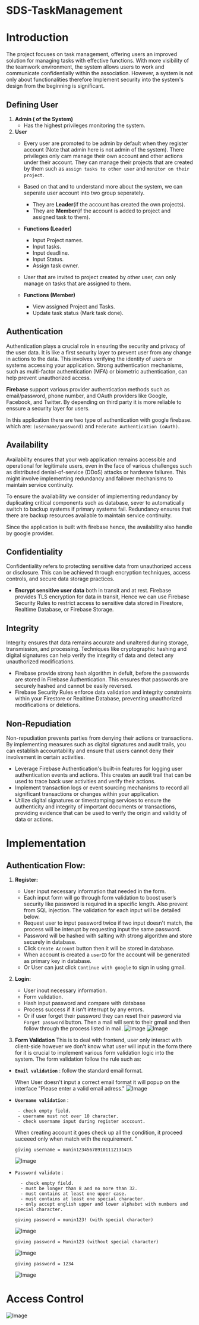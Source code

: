 # SDS-TaskManagement

# Introduction

The project focuses on task management, offering users an improved solution for managing tasks with effective functions. With more visibility of the teamwork environment, the system allows users to work and communicate confidentially within the association. However, a system is not only about functionalities therefore Implement security into the system's design from the beginning is significant.

## Defining User

1. **Admin ( of the System)**
    - Has the highest privileges monitoring the system.
2. **User**
    - Every user are promoted to be admin by default when they register account (Note that admin here is not admin of the system). There privileges only cam manage their own account and other actions under their account. They can manage their projects that are created by them such as `assign tasks to other user` and `monitor on their project`.
    - Based on that and to understand more about the system, we can seperate user account into two group seperately.
        - They are **Leader**(if the account has created the own projects).
        - They are **Member**(if the account is added to project and assigned task to them).
        
    - **Functions (Leader)**
        - Input Project names.
        - Input tasks.
        - Input deadline.
        - Input Status.
        - Assign task owner.
        
    - User that are invited to project created by other user, can only manage on tasks that are assigned to them.
    - **Functions (Member)**
        - View assigned Project and Tasks.
        - Update task status (Mark task done).

## Authentication

Authentication plays a crucial role in ensuring the security and privacy of the user data. It is like a first security layer to prevent user from any change in actions to the data. This involves verifying the identity of users or systems accessing your application. Strong authentication mechanisms, such as multi-factor authentication (MFA) or biometric authentication, can help prevent unauthorized access. 

**Firebase** support various provider authentication methods such as email/password, phone number, and OAuth providers like Google, Facebook, and Twitter. By depending on third party it is more reliable to enssure a security layer for users.

In this application there are two type of authentication with google firebase. which are: `(username/password)` and `Federate Authentication (oAuth)`.

## Availability

Availability ensures that your web application remains accessible and operational for legitimate users, even in the face of various challenges such as distributed denial-of-service (DDoS) attacks or hardware failures. This might involve implementing redundancy and failover mechanisms to maintain service continuity.

To ensure the availability we consider of implementing redundancy by duplicating critical components such as database, sever to automatically switch to backup systems if primary systems fail. Redundancy ensures that there are backup resources available to maintain service continuity.

Since the application is built with firebase hence, the availability also handle by google provider.

## Confidentiality

Confidentiality refers to protecting sensitive data from unauthorized access or disclosure. This can be achieved through encryption techniques, access controls, and secure data storage practices. 

- **Encrypt sensitive user data** both in transit and at rest. Firebase provides TLS encryption for data in transit, Hence we can use Firebase Security Rules to restrict access to sensitive data stored in Firestore, Realtime Database, or Firebase Storage.

## Integrity

Integrity ensures that data remains accurate and unaltered during storage, transmission, and processing. Techniques like cryptographic hashing and digital signatures can help verify the integrity of data and detect any unauthorized modifications.

- Firebase provide strong hash algorithm in defult, before the passwords are stored in Firebase Authentication. This ensures that passwords are securely hashed and cannot be easily reversed.
- Firebase Security Rules enforce data validation and integrity constraints within your Firestore or Realtime Database, preventing unauthorized modifications or deletions.

## Non-Repudiation

Non-repudiation prevents parties from denying their actions or transactions. By implementing measures such as digital signatures and audit trails, you can establish accountability and ensure that users cannot deny their involvement in certain activities.

- Leverage Firebase Authentication's built-in features for logging user authentication events and actions. This creates an audit trail that can be used to trace back user activities and verify their actions.
- Implement transaction logs or event sourcing mechanisms to record all significant transactions or changes within your application.
- Utilize digital signatures or timestamping services to ensure the authenticity and integrity of important documents or transactions, providing evidence that can be used to verify the origin and validity of data or actions.




# Implementation
## Authentication Flow:
1. **Register:**
    - User input necessary information that needed in the form.
    - Each input form will go through form validation to boost user’s security like password is required in a specific length. Also prevent from SQL injection. The validation for each input will be detailed below.
    - Request user to input password twice if two input doesn't match, the process will be interupt by requesting input the same password.
    - Password will be hashed with salting with strong algorithm and store securely in database.
    - Click `Create Account` button then it will be stored in database.
    - When account is created a `userID` for the account will be generated as primary key in database.
    - Or User can just click `Continue with google` to sign in using gmail.

      
2. **Login:**
    - User inout necessary information.
    - Form validation.
    - Hash input password and compare with database
    - Process success if it isn’t interrupt by any errors.
    - Or if user forget their password they can reset their pasword via `Forget password` button. Then a mail will sent to their gmail and then follow through the process listed in mail. 
![Image](Picture/aaaa.png)
![Image](Picture/bbbb.png)

1. **Form Validation**
   This is to deal with frontend, user only interact with client-side however we don't know what user will input in the form there for it is crucial to implement various form validation logic into the system. The form validation follow the rule such as:
- **`Email validation`** : follow the standard email format.

  When User doesn't input a correct email format it will popup on the interface "Please enter a valid email adress."
   ![Image](Picture/email_val.png)
  
- **`Username validation`** :
     ```
      - check empty field.
      - username must not over 10 character.
      - check username input during register acccount.
     ```
     When creating account it goes check up all the condition, it proceed suceeed only when match with the requirement. "

  ```
  giving username = munin123456789101112131415
  ```
    ![Image](Picture/username_val.png)

- `Password validate` :
    ```
      - check empty field.
      - must be longer than 8 and no more than 32.
      - must contains at least one upper case.
      - must contains at least one special character.
      - only accept english upper and lower alphabet with numbers and special character.
    ```
    
   ```
  giving password = munin123! (with special character)
   ```
   ![Image](Picture/password_val.png)

  ```
  giving password = Munin123 (without special character)
  ```
  ![Image](Picture/password_val_1.png)

  
  ```
  giving password = 1234
  ```
  ![Image](Picture/password_val_2.png)

  
# Access Control
  ![Image](Picture/level_access.png)



   
